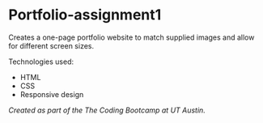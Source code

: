 # Portfolio-assignment1

Creates a one-page portfolio website to match supplied images and allow for different screen sizes.

Technologies used:
* HTML
* CSS
* Responsive design

*Created as part of the The Coding Bootcamp at UT Austin.*